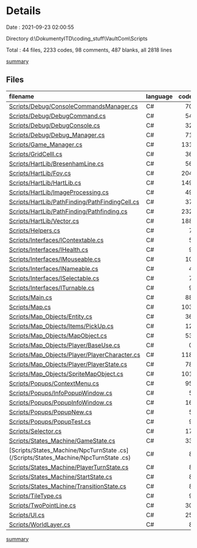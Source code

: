 # Details

Date : 2021-09-23 02:00:55

Directory d:\DokumentyITD\coding_stuff\VaultCom\Scripts

Total : 44 files,  2233 codes, 98 comments, 487 blanks, all 2818 lines

[summary](results.md)

## Files
| filename | language | code | comment | blank | total |
| :--- | :--- | ---: | ---: | ---: | ---: |
| [Scripts/Debug/ConsoleCommandsManager.cs](/Scripts/Debug/ConsoleCommandsManager.cs) | C# | 70 | 0 | 9 | 79 |
| [Scripts/Debug/DebugCommand.cs](/Scripts/Debug/DebugCommand.cs) | C# | 54 | 0 | 5 | 59 |
| [Scripts/Debug/DebugConsole.cs](/Scripts/Debug/DebugConsole.cs) | C# | 32 | 0 | 8 | 40 |
| [Scripts/Debug/Debug_Manager.cs](/Scripts/Debug/Debug_Manager.cs) | C# | 71 | 0 | 14 | 85 |
| [Scripts/Game_Manager.cs](/Scripts/Game_Manager.cs) | C# | 131 | 3 | 21 | 155 |
| [Scripts/GridCelll.cs](/Scripts/GridCelll.cs) | C# | 36 | 0 | 2 | 38 |
| [Scripts/HartLib/BresenhamLine.cs](/Scripts/HartLib/BresenhamLine.cs) | C# | 56 | 0 | 9 | 65 |
| [Scripts/HartLib/Fov.cs](/Scripts/HartLib/Fov.cs) | C# | 204 | 10 | 38 | 252 |
| [Scripts/HartLib/HartLib.cs](/Scripts/HartLib/HartLib.cs) | C# | 149 | 15 | 31 | 195 |
| [Scripts/HartLib/ImageProcessing.cs](/Scripts/HartLib/ImageProcessing.cs) | C# | 49 | 2 | 13 | 64 |
| [Scripts/HartLib/PathFinding/PathFindingCell.cs](/Scripts/HartLib/PathFinding/PathFindingCell.cs) | C# | 37 | 0 | 10 | 47 |
| [Scripts/HartLib/PathFinding/Pathfinding.cs](/Scripts/HartLib/PathFinding/Pathfinding.cs) | C# | 232 | 4 | 66 | 302 |
| [Scripts/HartLib/Vector.cs](/Scripts/HartLib/Vector.cs) | C# | 188 | 1 | 32 | 221 |
| [Scripts/Helpers.cs](/Scripts/Helpers.cs) | C# | 7 | 0 | 0 | 7 |
| [Scripts/Interfaces/IContextable.cs](/Scripts/Interfaces/IContextable.cs) | C# | 5 | 1 | 3 | 9 |
| [Scripts/Interfaces/IHealth.cs](/Scripts/Interfaces/IHealth.cs) | C# | 9 | 0 | 3 | 12 |
| [Scripts/Interfaces/IMouseable.cs](/Scripts/Interfaces/IMouseable.cs) | C# | 10 | 0 | 2 | 12 |
| [Scripts/Interfaces/INameable.cs](/Scripts/Interfaces/INameable.cs) | C# | 4 | 0 | 2 | 6 |
| [Scripts/Interfaces/ISelectable.cs](/Scripts/Interfaces/ISelectable.cs) | C# | 7 | 0 | 2 | 9 |
| [Scripts/Interfaces/ITurnable.cs](/Scripts/Interfaces/ITurnable.cs) | C# | 9 | 0 | 3 | 12 |
| [Scripts/Main.cs](/Scripts/Main.cs) | C# | 88 | 5 | 22 | 115 |
| [Scripts/Map.cs](/Scripts/Map.cs) | C# | 103 | 0 | 14 | 117 |
| [Scripts/Map_Objects/Entity.cs](/Scripts/Map_Objects/Entity.cs) | C# | 36 | 1 | 12 | 49 |
| [Scripts/Map_Objects/Items/PickUp.cs](/Scripts/Map_Objects/Items/PickUp.cs) | C# | 12 | 0 | 6 | 18 |
| [Scripts/Map_Objects/MapObject.cs](/Scripts/Map_Objects/MapObject.cs) | C# | 53 | 1 | 8 | 62 |
| [Scripts/Map_Objects/Player/BaseUse.cs](/Scripts/Map_Objects/Player/BaseUse.cs) | C# | 0 | 17 | 6 | 23 |
| [Scripts/Map_Objects/Player/PlayerCharacter.cs](/Scripts/Map_Objects/Player/PlayerCharacter.cs) | C# | 118 | 7 | 18 | 143 |
| [Scripts/Map_Objects/Player/PlayerState.cs](/Scripts/Map_Objects/Player/PlayerState.cs) | C# | 78 | 9 | 26 | 113 |
| [Scripts/Map_Objects/SpriteMapObject.cs](/Scripts/Map_Objects/SpriteMapObject.cs) | C# | 101 | 4 | 19 | 124 |
| [Scripts/Popups/ContextMenu.cs](/Scripts/Popups/ContextMenu.cs) | C# | 95 | 8 | 21 | 124 |
| [Scripts/Popups/InfoPopupWindow.cs](/Scripts/Popups/InfoPopupWindow.cs) | C# | 5 | 0 | 4 | 9 |
| [Scripts/Popups/PopupInfoWindow.cs](/Scripts/Popups/PopupInfoWindow.cs) | C# | 16 | 0 | 5 | 21 |
| [Scripts/Popups/PopupNew.cs](/Scripts/Popups/PopupNew.cs) | C# | 5 | 0 | 7 | 12 |
| [Scripts/Popups/PopupTest.cs](/Scripts/Popups/PopupTest.cs) | C# | 9 | 0 | 4 | 13 |
| [Scripts/Selector.cs](/Scripts/Selector.cs) | C# | 17 | 0 | 7 | 24 |
| [Scripts/States_Machine/GameState.cs](/Scripts/States_Machine/GameState.cs) | C# | 33 | 2 | 9 | 44 |
| [Scripts/States_Machine/NpcTurnState .cs](/Scripts/States_Machine/NpcTurnState .cs) | C# | 8 | 0 | 2 | 10 |
| [Scripts/States_Machine/PlayerTurnState.cs](/Scripts/States_Machine/PlayerTurnState.cs) | C# | 8 | 0 | 3 | 11 |
| [Scripts/States_Machine/StartState.cs](/Scripts/States_Machine/StartState.cs) | C# | 8 | 0 | 2 | 10 |
| [Scripts/States_Machine/TransitionState.cs](/Scripts/States_Machine/TransitionState.cs) | C# | 8 | 0 | 2 | 10 |
| [Scripts/TileType.cs](/Scripts/TileType.cs) | C# | 9 | 0 | 0 | 9 |
| [Scripts/TwoPointLine.cs](/Scripts/TwoPointLine.cs) | C# | 30 | 7 | 8 | 45 |
| [Scripts/UI.cs](/Scripts/UI.cs) | C# | 25 | 1 | 6 | 32 |
| [Scripts/WorldLayer.cs](/Scripts/WorldLayer.cs) | C# | 8 | 0 | 3 | 11 |

[summary](results.md)